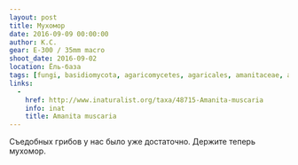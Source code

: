 ```yaml
---
layout: post
title: Мухомор
date: 2016-09-09 00:00:00
author: К.С.
gear: E-300 / 35mm macro
shoot_date: 2016-09-02
location: Ёль-база
tags: [fungi, basidiomycota, agaricomycetes, agaricales, amanitaceae, amanita, amanita muscaria]
links:
  -
    href: http://www.inaturalist.org/taxa/48715-Amanita-muscaria
    info: inat
    title: Amanita muscaria
---
```


Съедобных грибов у нас было уже достаточно. Держите теперь мухомор.
